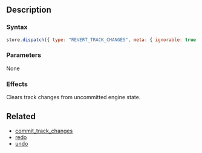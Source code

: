 ## Description

### Syntax

```javascript
store.dispatch({ type: "REVERT_TRACK_CHANGES", meta: { ignorable: true } });
```

### Parameters

None

### Effects

Clears track changes from uncommitted engine state.

## Related

- [commit_track_changes](./commit_track_changes.md)
- [redo](./redo.md)
- [undo](./undo.md)
